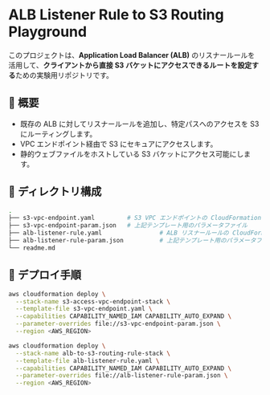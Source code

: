
# ALB Listener Rule to S3 Routing Playground

このプロジェクトは、**Application Load Balancer (ALB)** のリスナールールを活用して、**クライアントから直接 S3 バケットにアクセスできるルートを設定する**ための実験用リポジトリです。

## 🔧 概要

- 既存の ALB に対してリスナールールを追加し、特定パスへのアクセスを S3 にルーティングします。
- VPC エンドポイント経由で S3 にセキュアにアクセスします。
- 静的ウェブファイルをホストしている S3 バケットにアクセス可能にします。

## 📁 ディレクトリ構成

```bash
.
├── s3-vpc-endpoint.yaml         # S3 VPC エンドポイントの CloudFormation テンプレート
├── s3-vpc-endpoint-param.json   # 上記テンプレート用のパラメータファイル
├── alb-listener-rule.yaml                # ALB リスナールールの CloudFormation テンプレート
├── alb-listener-rule-param.json          # 上記テンプレート用のパラメータファイル
└── readme.md
```

## 🚀 デプロイ手順

```bash
aws cloudformation deploy \
  --stack-name s3-access-vpc-endpoint-stack \
  --template-file s3-vpc-endpoint.yaml \
  --capabilities CAPABILITY_NAMED_IAM CAPABILITY_AUTO_EXPAND \
  --parameter-overrides file://s3-vpc-endpoint-param.json \
  --region <AWS_REGION>
```

```bash
aws cloudformation deploy \
  --stack-name alb-to-s3-routing-rule-stack \
  --template-file alb-listener-rule.yaml \
  --capabilities CAPABILITY_NAMED_IAM CAPABILITY_AUTO_EXPAND \
  --parameter-overrides file://alb-listener-rule-param.json \
  --region <AWS_REGION>
```
